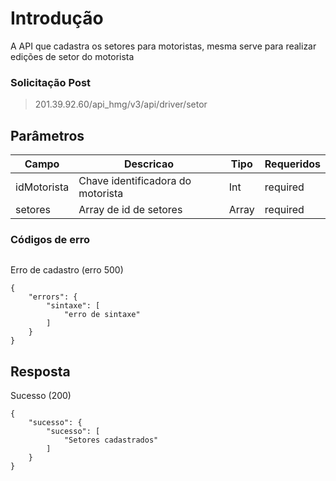# Introdução
A API que cadastra os setores para motoristas, mesma serve para realizar edições de setor do motorista

### Solicitação  Post

> 201.39.92.60/api_hmg/v3/api/driver/setor

## Parâmetros
|Campo                    |Descricao| Tipo|  Requeridos            
|----------------|----------------|----------------|----------------|
|idMotorista|Chave identificadora do motorista|Int|required
|setores|Array de id de setores|Array|required



### Códigos de erro 

```JS

```

Erro de cadastro  (erro 500)
```JS
{
    "errors": {
        "sintaxe": [
            "erro de sintaxe"
        ]
    }
}
```

## Resposta

Sucesso (200)
```JS
{
    "sucesso": {
        "sucesso": [
            "Setores cadastrados"
        ]
    }
}
```

